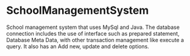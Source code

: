 # SchoolManagementSystem
School management system that uses MySql and Java. The database connection includes the use of interface
such as prepared statement, Database Meta Data, with other transaction management like execute a query.
It also has an Add new, update and delete options.

